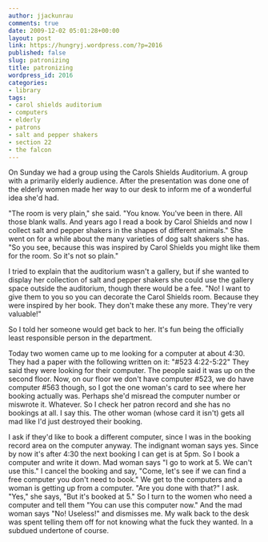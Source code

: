 ```yaml
---
author: jjackunrau
comments: true
date: 2009-12-02 05:01:28+00:00
layout: post
link: https://hungryj.wordpress.com/?p=2016
published: false
slug: patronizing
title: patronizing
wordpress_id: 2016
categories:
- library
tags:
- carol shields auditorium
- computers
- elderly
- patrons
- salt and pepper shakers
- section 22
- the falcon
---
```


On Sunday we had a group using the Carols Shields Auditorium. A group with a primarily elderly audience. After the presentation was done one of the elderly women made her way to our desk to inform me of a wonderful idea she'd had. 

"The room is very plain," she said. "You know. You've been in there. All those blank walls. And years ago I read a book by Carol Shields and now I collect salt and pepper shakers in the shapes of different animals." She went on for a while about the many varieties of dog salt shakers she has. "So you see, because this was inspired by Carol Shields you might like them for the room. So it's not so plain."

I tried to explain that the auditorium wasn't a gallery, but if she wanted to display her collection of salt and pepper shakers she could use the gallery space outside the auditorium, though there would be a fee. "No! I want to give them to you so you can decorate the Carol Shields room. Because they were inspired by her book. They don't make these any more. They're very valuable!"

So I told her someone would get back to her. It's fun being the officially least responsible person in the department.

Today two women came up to me looking for a computer at about 4:30. They had a paper with the following written on it: "#523 4:22-5:22" They said they were looking for their computer. The people said it was up on the second floor. Now, on our floor we don't have computer #523, we do have computer #563 though, so I got the one woman's card to see where her booking actually was. Perhaps she'd misread the computer number or miswrote it. Whatever. So I check her patron record and she has no bookings at all. I say this. The other woman (whose card it isn't) gets all mad like I'd just destroyed their booking. 

I ask if they'd like to book a different computer, since I was in the booking record area on the computer anyway. The indignant woman says yes. Since by now it's after 4:30 the next booking I can get is at 5pm. So I book a computer and write it down. Mad woman says "I go to work at 5. We can't use this." I cancel the booking and say, "Come, let's see if we can find a free computer you don't need to book." We get to the computers and a woman is getting up from a computer. "Are you done with that?" I ask. "Yes," she says, "But it's booked at 5." So I turn to the women who need a computer and tell them "You can use this computer now." And the mad woman says "No! Useless!" and dismisses me. My walk back to the desk was spent telling them off for not knowing what the fuck they wanted. In a subdued undertone of course.
